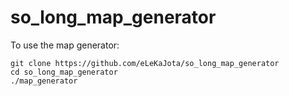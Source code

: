 # so_long_map_generator

To use the map generator:
```
git clone https://github.com/eLeKaJota/so_long_map_generator
cd so_long_map_generator
./map_generator
```

